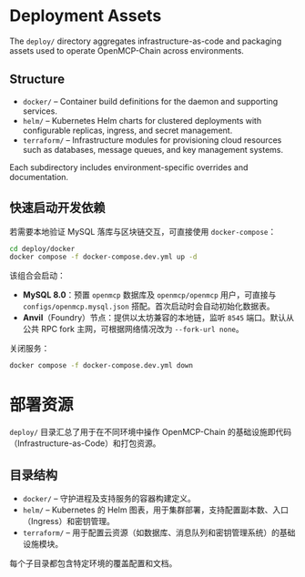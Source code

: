 # Deployment Assets

The `deploy/` directory aggregates infrastructure-as-code and packaging assets
used to operate OpenMCP-Chain across environments.

## Structure

* `docker/` – Container build definitions for the daemon and supporting
  services.
* `helm/` – Kubernetes Helm charts for clustered deployments with configurable
  replicas, ingress, and secret management.
* `terraform/` – Infrastructure modules for provisioning cloud resources such as
  databases, message queues, and key management systems.

Each subdirectory includes environment-specific overrides and documentation.

## 快速启动开发依赖

若需要本地验证 MySQL 落库与区块链交互，可直接使用 `docker-compose`：

```bash
cd deploy/docker
docker compose -f docker-compose.dev.yml up -d
```

该组合会启动：

- **MySQL 8.0**：预置 `openmcp` 数据库及 `openmcp/openmcp` 用户，可直接与 `configs/openmcp.mysql.json` 搭配。首次启动时会自动初始化数据表。
- **Anvil**（Foundry）节点：提供以太坊兼容的本地链，监听 `8545` 端口。默认从公共 RPC fork 主网，可根据网络情况改为 `--fork-url none`。

关闭服务：

```bash
docker compose -f docker-compose.dev.yml down
```
# 部署资源

`deploy/` 目录汇总了用于在不同环境中操作 OpenMCP-Chain 的基础设施即代码（Infrastructure-as-Code）和打包资源。

## 目录结构

* `docker/` – 守护进程及支持服务的容器构建定义。
* `helm/` – Kubernetes 的 Helm 图表，用于集群部署，支持配置副本数、入口（Ingress）和密钥管理。
* `terraform/` – 用于配置云资源（如数据库、消息队列和密钥管理系统）的基础设施模块。

每个子目录都包含特定环境的覆盖配置和文档。

